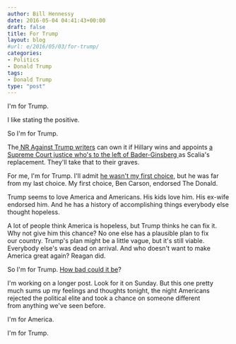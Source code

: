 ```yaml
---
author: Bill Hennessy
date: 2016-05-04 04:41:43+00:00
draft: false
title: For Trump
layout: blog
#url: e/2016/05/03/for-trump/
categories:
- Politics
- Donald Trump
tags:
- Donald Trump
type: "post"
---
```


I'm for Trump.

I like stating the positive.

So I'm for Trump.

The[ NR Against Trump writers](https://hennessysview.com/2016/01/22/trumps-conservative-critics-dont-get-it/) can own it if Hillary wins and appoints [a Supreme Court justice who's to the left of Bader-Ginsberg ](https://hennessysview.com/2016/02/13/suddenly-2012-becomes-more-relevant-than-2016/)as Scalia's replacement. They'll take that to their graves.

For me, I'm for Trump. I'll admit [he wasn't my first choice](https://hennessysview.com/2015/08/24/trump-good-bad-and-ugly/), but he was far from my last choice. My first choice, Ben Carson, endorsed The Donald.

Trump seems to love America and Americans. His kids love him. His ex-wife endorsed him. And he has a history of accomplishing things everybody else thought hopeless.

A lot of people think America is hopeless, but Trump thinks he can fix it. Why not give him this chance? No one else has a plausible plan to fix our country. Trump's plan might be a little vague, but it's still viable. Everybody else's was dead on arrival. And who doesn't want to make America great again? Reagan did.

So I'm for Trump. [How bad could it be](https://hennessysview.com/2016/02/24/why-so-many-conservatives-are-wrong-about-trump/)?

I'm working on a longer post. Look for it on Sunday. But this one pretty much sums up my feelings and thoughts tonight, the night Americans rejected the political elite and took a chance on someone different from anything we've seen before.

I'm for America.

I'm for Trump.
